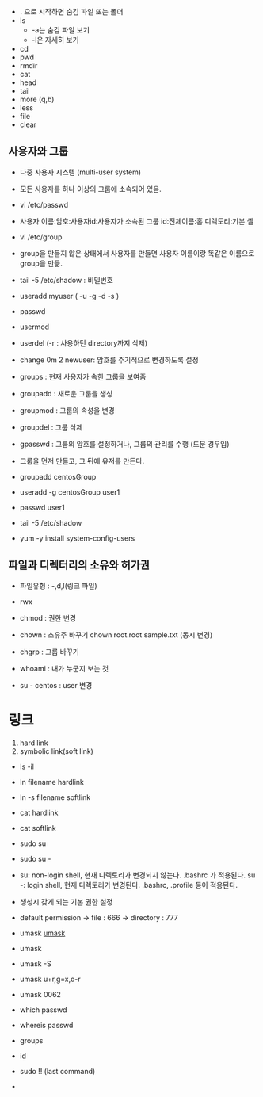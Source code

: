 - . 으로 시작하면 숨김 파일 또는 폴더
- ls
  - -a는 숨김 파일 보기
  - -l은 자세히 보기 
- cd
- pwd
- rmdir
- cat
- head
- tail
- more (q,b)
- less
- file
- clear

## 사용자와 그룹
- 다중 사용자 시스템 (multi-user system)
- 모든 사용자를 하나 이상의 그룹에 소속되어 있음. 
- vi /etc/passwd
- 사용자 이름:암호:사용자id:사용자가 소속된 그룹 id:전체이름:홈 디렉토리:기본 셸

- vi /etc/group
- group을 만들지 않은 상태에서 사용자를 만들면 사용자 이름이랑 똑같은 이름으로 group을 만듦.

- tail -5 /etc/shadow : 비밀번호

- useradd myuser ( -u -g -d -s )
- passwd
- usermod
- userdel (-r : 사용하던 directory까지 삭제)
- change 0m 2 newuser: 암호를 주기적으로 변경하도록 설정
- groups : 현재 사용자가 속한 그룹을 보여줌
- groupadd : 새로운 그룹을 생성
- groupmod : 그룹의 속성을 변경
- groupdel : 그룹 삭제
- gpasswd : 그룹의 암호를 설정하거나, 그룹의 관리를 수행 (드문 경우임)
  
- 그룹을 먼저 만들고, 그 뒤에 유저를 만든다.
- groupadd centosGroup
- useradd -g centosGroup user1
- passwd user1
- tail -5 /etc/shadow

- yum -y install system-config-users

## 파일과 디렉터리의 소유와 허가권
- 파일유형 : -,d,l(링크 파일)
- rwx

- chmod : 권한 변경 
- chown : 소유주 바꾸기
  chown root.root sample.txt (동시 변경)
- chgrp : 그룹 바꾸기
  
- whoami : 내가 누군지 보는 것
- su - centos : user 변경

# 링크 
1. hard link
2. symbolic link(soft link)

- ls -il
- ln filename hardlink
- ln -s filename softlink
- cat hardlink
- cat softlink

- sudo su 
- sudo su -
- su: non-login shell, 현재 디렉토리가 변경되지 않는다. .bashrc 가 적용된다.
su -: login shell, 현재 디렉토리가 변경된다. .bashrc, .profile 등이 적용된다.

  
- 생성시 갖게 되는 기본 권한 설정
- default permission 
    -> file : 666
    -> directory : 777
- umask
[umask](https://blog.naver.com/jhnyang/221503165100)
- umask
- umask -S
- umask u+r,g=x,o-r
- umask 0062



- which passwd
- whereis passwd
- groups
- id
- sudo !! (last command)
- 